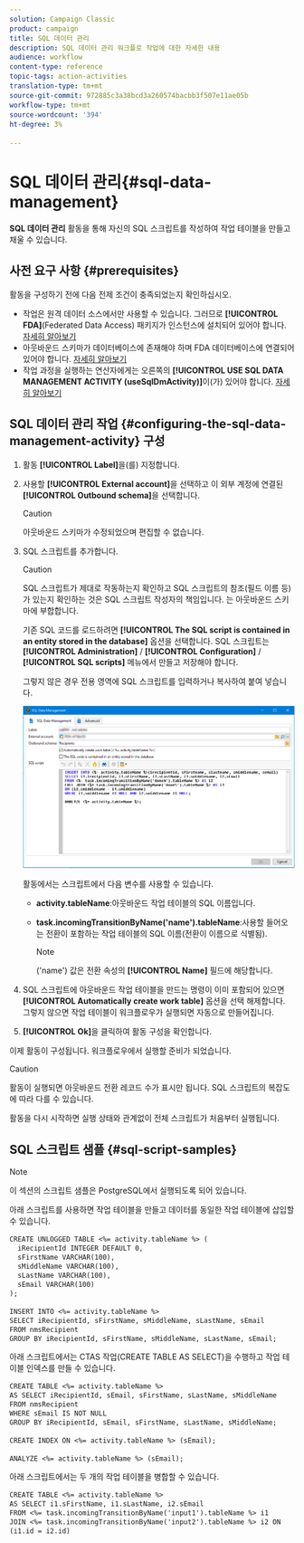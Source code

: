 ```yaml
---
solution: Campaign Classic
product: campaign
title: SQL 데이터 관리
description: SQL 데이터 관리 워크플로 작업에 대한 자세한 내용
audience: workflow
content-type: reference
topic-tags: action-activities
translation-type: tm+mt
source-git-commit: 972885c3a38bcd3a260574bacbb3f507e11ae05b
workflow-type: tm+mt
source-wordcount: '394'
ht-degree: 3%

---
```



# SQL 데이터 관리{#sql-data-management}

**SQL 데이터 관리** 활동을 통해 자신의 SQL 스크립트를 작성하여 작업 테이블을 만들고 채울 수 있습니다.

## 사전 요구 사항 {#prerequisites}

활동을 구성하기 전에 다음 전제 조건이 충족되었는지 확인하십시오.

* 작업은 원격 데이터 소스에서만 사용할 수 있습니다. 그러므로 **[!UICONTROL FDA]**(Federated Data Access) 패키지가 인스턴스에 설치되어 있어야 합니다. [자세히 알아보기](../../installation/using/about-fda.md)
* 아웃바운드 스키마가 데이터베이스에 존재해야 하며 FDA 데이터베이스에 연결되어 있어야 합니다. [자세히 알아보기](../../configuration/using/about-schema-reference.md)
* 작업 과정을 실행하는 연산자에게는 오른쪽의 **[!UICONTROL USE SQL DATA MANAGEMENT ACTIVITY (useSqlDmActivity)]**&#x200B;이(가) 있어야 합니다. [자세히 알아보기](../../platform/using/access-management.md#named-rights)

## SQL 데이터 관리 작업 {#configuring-the-sql-data-management-activity} 구성

1. 활동 **[!UICONTROL Label]**&#x200B;을(를) 지정합니다.
1. 사용할 **[!UICONTROL External account]**&#x200B;을 선택하고 이 외부 계정에 연결된 **[!UICONTROL Outbound schema]**&#x200B;을 선택합니다.

   >[!CAUTION]
   >
   >아웃바운드 스키마가 수정되었으며 편집할 수 없습니다.

1. SQL 스크립트를 추가합니다.

   >[!CAUTION]
   >
   >SQL 스크립트가 제대로 작동하는지 확인하고 SQL 스크립트의 참조(필드 이름 등)가 있는지 확인하는 것은 SQL 스크립트 작성자의 책임입니다. 는 아웃바운드 스키마에 부합합니다.

   기존 SQL 코드를 로드하려면 **[!UICONTROL The SQL script is contained in an entity stored in the database]** 옵션을 선택합니다. SQL 스크립트는 **[!UICONTROL Administration]** / **[!UICONTROL Configuration]** / **[!UICONTROL SQL scripts]** 메뉴에서 만들고 저장해야 합니다.

   그렇지 않은 경우 전용 영역에 SQL 스크립트를 입력하거나 복사하여 붙여 넣습니다.

   ![](assets/sql_datamanagement.png)

   활동에서는 스크립트에서 다음 변수를 사용할 수 있습니다.

   * **activity.tableName**:아웃바운드 작업 테이블의 SQL 이름입니다.
   * **task.incomingTransitionByName(&#39;name&#39;).tableName**:사용할 들어오는 전환이 포함하는 작업 테이블의 SQL 이름(전환이 이름으로 식별됨).

      >[!NOTE]
      >
      >(&#39;name&#39;) 값은 전환 속성의 **[!UICONTROL Name]** 필드에 해당합니다.

1. SQL 스크립트에 아웃바운드 작업 테이블을 만드는 명령이 이미 포함되어 있으면 **[!UICONTROL Automatically create work table]** 옵션을 선택 해제합니다. 그렇지 않으면 작업 테이블이 워크플로우가 실행되면 자동으로 만들어집니다.
1. **[!UICONTROL Ok]**&#x200B;을 클릭하여 활동 구성을 확인합니다.

이제 활동이 구성됩니다. 워크플로우에서 실행할 준비가 되었습니다.

>[!CAUTION]
>
>활동이 실행되면 아웃바운드 전환 레코드 수가 표시만 됩니다. SQL 스크립트의 복잡도에 따라 다를 수 있습니다.
>  
>활동을 다시 시작하면 실행 상태와 관계없이 전체 스크립트가 처음부터 실행됩니다.

## SQL 스크립트 샘플 {#sql-script-samples}

>[!NOTE]
>
>이 섹션의 스크립트 샘플은 PostgreSQL에서 실행되도록 되어 있습니다.

아래 스크립트를 사용하면 작업 테이블을 만들고 데이터를 동일한 작업 테이블에 삽입할 수 있습니다.

```
CREATE UNLOGGED TABLE <%= activity.tableName %> (
  iRecipientId INTEGER DEFAULT 0,
  sFirstName VARCHAR(100),
  sMiddleName VARCHAR(100),
  sLastName VARCHAR(100),
  sEmail VARCHAR(100)
);

INSERT INTO <%= activity.tableName %>
SELECT iRecipientId, sFirstName, sMiddleName, sLastName, sEmail
FROM nmsRecipient
GROUP BY iRecipientId, sFirstName, sMiddleName, sLastName, sEmail;
```

아래 스크립트에서는 CTAS 작업(CREATE TABLE AS SELECT)을 수행하고 작업 테이블 인덱스를 만들 수 있습니다.

```
CREATE TABLE <%= activity.tableName %>
AS SELECT iRecipientId, sEmail, sFirstName, sLastName, sMiddleName
FROM nmsRecipient
WHERE sEmail IS NOT NULL
GROUP BY iRecipientId, sEmail, sFirstName, sLastName, sMiddleName;

CREATE INDEX ON <%= activity.tableName %> (sEmail);

ANALYZE <%= activity.tableName %> (sEmail);
```

아래 스크립트에서는 두 개의 작업 테이블을 병합할 수 있습니다.

```
CREATE TABLE <%= activity.tableName %>
AS SELECT i1.sFirstName, i1.sLastName, i2.sEmail
FROM <%= task.incomingTransitionByName('input1').tableName %> i1
JOIN <%= task.incomingTransitionByName('input2').tableName %> i2 ON (i1.id = i2.id)
```

